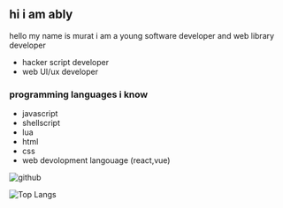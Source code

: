 ## hi i am ably 
hello my name is murat i am a young software developer and web library developer
  - hacker script developer
  - web UI/ux developer
### programming languages i know
  - javascript
  - shellscript
  - lua
  - html
  - css
  - web devolopment langouage (react,vue)
  
  

![github](https://github-readme-stats.vercel.app/api?username=HACKERA316&show_icons=true&theme=tokyonight)

![Top Langs](https://github-readme-stats.vercel.app/api/top-langs/?username=HACKERA316&layout=compact&theme=tokyonight)
